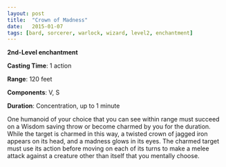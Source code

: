 ```yaml
---
layout: post
title:  "Crown of Madness"
date:   2015-01-07
tags: [bard, sorcerer, warlock, wizard, level2, enchantment]
---
```


**2nd-Level enchantment**

**Casting Time**: 1 action

**Range**: 120 feet

**Components**: V, S

**Duration**: Concentration, up to 1 minute

One humanoid of your choice that you can see within range must succeed on a Wisdom saving throw or become charmed by you for the duration. While the target is charmed in this way, a twisted crown of jagged iron appears on its head, and a madness glows in its eyes. The charmed target must use its action before moving on each of its turns to make a melee attack against a creature other than itself that you mentally choose.
